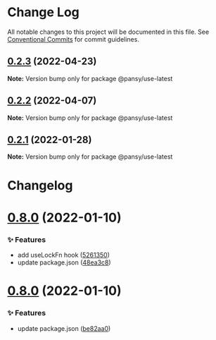 # Change Log

All notable changes to this project will be documented in this file.
See [Conventional Commits](https://conventionalcommits.org) for commit guidelines.

## [0.2.3](https://github.com/pansyjs/react-hooks/compare/@pansy/use-latest@0.2.2...@pansy/use-latest@0.2.3) (2022-04-23)

**Note:** Version bump only for package @pansy/use-latest





## [0.2.2](https://github.com/pansyjs/react-hooks/compare/@pansy/use-latest@0.2.1...@pansy/use-latest@0.2.2) (2022-04-07)

**Note:** Version bump only for package @pansy/use-latest





## [0.2.1](https://github.com/pansyjs/react-hooks/compare/@pansy/use-latest@0.2.0...@pansy/use-latest@0.2.1) (2022-01-28)

**Note:** Version bump only for package @pansy/use-latest





# Changelog

# [0.8.0](https://github.com/pansyjs/react-hooks/compare/v0.7.0...v0.8.0) (2022-01-10)


### ✨ Features

* add useLockFn hook ([5261350](https://github.com/pansyjs/react-hooks/commit/5261350))
* update package.json ([48ea3c8](https://github.com/pansyjs/react-hooks/commit/48ea3c8))

# [0.8.0](https://github.com/pansyjs/react-hooks/compare/v0.7.0...v0.8.0) (2022-01-10)


### ✨ Features

* update package.json ([be82aa0](https://github.com/pansyjs/react-hooks/commit/be82aa0))
